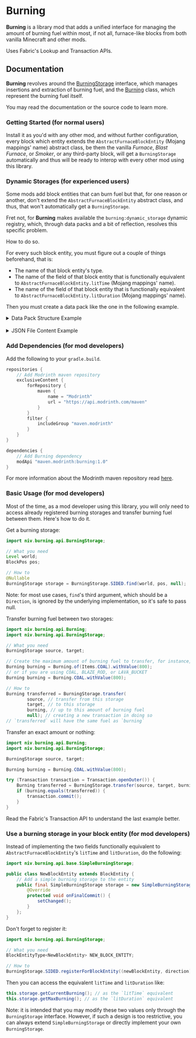 # Burning

**Burning** is a library mod that adds a unified interface for managing the amount of burning fuel within most, if not all, furnace-like blocks from both vanilla Minecraft and other mods.

Uses Fabric's Lookup and Transaction APIs.

## Documentation

**Burning** revolves around the [BurningStorage](https://github.com/NivOridocs/burning/tree/main/src/main/java/niv/burning/api/BurningStorage.java) interface, which manages insertions and extraction of burning fuel, and the [Burning](https://github.com/NivOridocs/burning/tree/main/src/main/java/niv/burning/api/Burning.java) class, which represent the burning fuel itself.

You may read the documentation or the source code to learn more.

### Getting Started (for normal users)

Install it as you'd with any other mod, and without further configuration,  every block which entity extends the `AbstractFurnaceBlockEntity` (Mojang mappings' name) abstract class, be them the vanilla _Furnace_, _Blast Furnace_, or _Smoker_, or any third-party block, will get a `BurningStorage` automatically and thus will be ready to interop with every other mod using this library.

### Dynamic Storages (for experienced users)

Some mods add block entities that can burn fuel but that, for one reason or another, don't extend the `AbstractFurnaceBlockEntity` abstract class, and thus, that won't automatically get a `BurningStorage`.

Fret not, for **Burning** makes available the `burning:dynamic_storage` dynamic registry, which, through data packs and a bit of reflection, resolves this specific problem.

How to do so.

For every such block entity, you must figure out a couple of things beforehand, that is:
* The name of that block entity's type.
* The name of the field of that block entity that is functionally equivalent to `AbstractFurnaceBlockEntity.litTime` (Mojang mappings' name).
* The name of the field of that block entity that is functionally equivalent to `AbstractFurnaceBlockEntity.litDuration` (Mojang mappings' name).

Then you must create a data pack like the one in the following example.

<details>
<summary>Data Pack Structure Example</summary>

```tree
<datapack_name>.zip
├── data
│   └── <datapack_name>
│       └── burning
│           └── dynamic_storage
│               └── <block_entity_type_1>.json
│               └── <block_entity_type_2>.json
│               └── ...
├── pack.mcmeta
└── pack.png (optional)
```

</details>

</br>

<details>
<summary>JSON File Content Example</summary>

```json
{
    // The name of that block entity's type
    "type": "example_mod:custom_furnace_entity_type",
    // The name of the field of that block entity that is functionally equivalent to `litTime`
    "lit_time": "burnTime",
    // The name of the field of that block entity that is functionally equivalent to `litDuration`
    "lit_duration": "fuelTime"
}
```

</details>

### Add Dependencies (for mod developers)

Add the following to your `gradle.build`.

```gradle
repositories {
    // Add Modrinth maven repository
    exclusiveContent {
        forRepository {
            maven {
                name = "Modrinth"
                url = "https://api.modrinth.com/maven"
            }
        }
        filter {
            includeGroup "maven.modrinth"
        }
    }
}

dependencies {
    // Add Burning dependency
    modApi "maven.modrinth:burning:1.0"
}
```

For more information about the Modrinth maven repository read [here](https://support.modrinth.com/en/articles/8801191-modrinth-maven).

### Basic Usage (for mod developers)

Most of the time, as a mod developer using this library, you will only need to access already registered burning storages and transfer burning fuel between them. Here's how to do it.

Get a burning storage:

```java
import niv.burning.api.BurningStorage;

// What you need
Level world;
BlockPos pos;

// How to
@Nullable
BurningStorage storage = BurningStorage.SIDED.find(world, pos, null);
```

Note: for most use cases, `find`'s third argument, which should be a `Direction`, is ignored by the underlying implementation, so it's safe to pass null.

Transfer burning fuel between two storages:

```java
import niv.burning.api.Burning;
import niv.burning.api.BurningStorage;

// What you need
BurningStorage source, target;

// Create the maximum amount of burning fuel to transfer, for instance, half a COAL worth of burning fuel
Burning burning = Burning.of(Items.COAL).withValue(800);
// or if you are using COAL, BLAZE_ROD, or LAVA_BUCKET
Burning burning = Burning.COAL.withValue(800);

// How to
Burning transferred = BurningStorage.transfer(
        source, // transfer from this storage
        target, // to this storage
        burning, // up to this amount of burning fuel
        null); // creating a new transaction in doing so
// `transferred` will have the same fuel as `burning`
```

Transfer an exact amount or nothing:

```java
import niv.burning.api.Burning;
import niv.burning.api.BurningStorage;

BurningStorage source, target;

Burning burning = Burning.COAL.withValue(800);

try (Transaction transaction = Transaction.openOuter()) {
    Burning transferred = BurningStorage.transfer(source, target, burning, transaction);
    if (burning.equals(transferred)) {
        transaction.commit();
    }
}
```

Read the Fabric's Transaction API to understand the last example better.

### Use a burning storage in your block entity (for mod developers)

Instead of implementing the two fields functionally equivalent to `AbstractFurnaceBlockEntity`'s `litTime` and `litDuration`, do the following:

```java
import niv.burning.api.base.SimpleBurningStorage;

public class NewBlockEntity extends BlockEntity {
    // Add a simple burning storage to the entity
    public final SimpleBurningStorage storage = new SimpleBurningStorage() {
        @Override
        protected void onFinalCommit() {
            setChanged();
        }
    };
}
```

Don't forget to register it:

```java
import niv.burning.api.BurningStorage;

// What you need
BlockEntityType<NewBlockEntity> NEW_BLOCK_ENTITY;

// How to
BurningStorage.SIDED.registerForBlockEntity((newBlockEntity, direction) -> newBlockEntity.storage, NEW_BLOCK_ENTITY);
```

Then you can access the equivalent `litTime` and `litDuration` like:

```java
this.storage.getCurrentBurning(); // as the `litTime` equivalent
this.storage.getMaxBurning(); // as the `litDuration` equivalent
```

Note: it is intended that you may modify these two values only through the `BurningStorage` interface. However, if such a design is too restrictive, you can always extend `SimpleBurningStorage` or directly implement your own `BurningStorage`.

